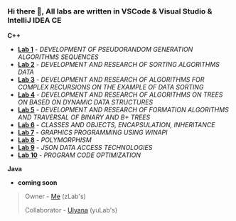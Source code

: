 ### Hi there 👋, All labs are written in VSCode & Visual Studio & IntelliJ IDEA CE
**C++**
-  **[Lab 1](https://github.com/wumpochuck/SecondCourse/tree/main/TIMPLabs/zLab1)** - _DEVELOPMENT OF PSEUDORANDOM GENERATION ALGORITHMS SEQUENCES_
-  **[Lab 2](https://github.com/wumpochuck/SecondCourse/tree/main/TIMPLabs/zLab2)** - _DEVELOPMENT AND RESEARCH OF SORTING ALGORITHMS DATA_
-  **[Lab 3](https://github.com/wumpochuck/SecondCourse/tree/main/TIMPLabs/zLab3)** - _DEVELOPMENT AND RESEARCH OF ALGORITHMS FOR COMPLEX RECURSIONS ON THE EXAMPLE OF DATA SORTING_
-  **[Lab 4](https://github.com/wumpochuck/SecondCourse/tree/main/TIMPLabs/zLab4)** - _DEVELOPMENT AND RESEARCH OF ALGORITHMS ON TREES ON BASED ON DYNAMIC DATA STRUCTURES_
-  **[Lab 5](https://github.com/wumpochuck/SecondCourse/tree/main/TIMPLabs/zLab5)** - _DEVELOPMENT AND RESEARCH OF FORMATION ALGORITHMS AND TRAVERSAL OF BINARY AND B+ TREES_
-  **[Lab 6](https://github.com/wumpochuck/SecondCourse/tree/main/TIMPLabs/zLab6)** - _CLASSES AND OBJECTS, ENCAPSULATION, INHERITANCE_
-  **[Lab 7](https://github.com/wumpochuck/SecondCourse/tree/main/TIMPLabs/zLab7)** - _GRAPHICS PROGRAMMING USING WINAPI_
-  **[Lab 8](https://github.com/wumpochuck/SecondCourse/tree/main/TIMPLabs/zLab8)** - _POLYMORPHISM_
-  **[Lab 9](https://github.com/wumpochuck/SecondCourse/tree/main/TIMPLabs/zLab9)** - _JSON DATA ACCESS TECHNOLOGIES_
-  **[Lab 10](https://github.com/wumpochuck/SecondCourse/tree/main/TIMPLabs/zLab10)** - _PROGRAM CODE OPTIMIZATION_

**Java**
- **coming soon**

> Owner - [Me](https://github.com/wumpochuck) (zLab's)
> 
> Collaborator - [Ulyana](https://github.com/Ulyanaaa) (yuLab's)





